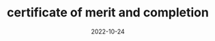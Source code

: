 ---
title: certificate of merit and completion
date: 2022-10-24

type: landing

sections:
  - block: slider
    content:
      slides:
      - title: Completion of White Hat School
        background:
          image:
            filename: white.jpg
            filters:
              brightness: 0.7
          position: right
          color: '#666'
      - title: National Pension Service's CTF Grand Prize
        background:
          image:
            filename: ctf.jpg
            filters:
              brightness: 0.7
          position: center
          color: '#555'
    design:
      # Slide height is automatic unless you force a specific height (e.g. '400px')
      slide_height: '600px'
      slide_width: '400px'
      is_fullscreen: false
      loop: false
      interval: 2000
---